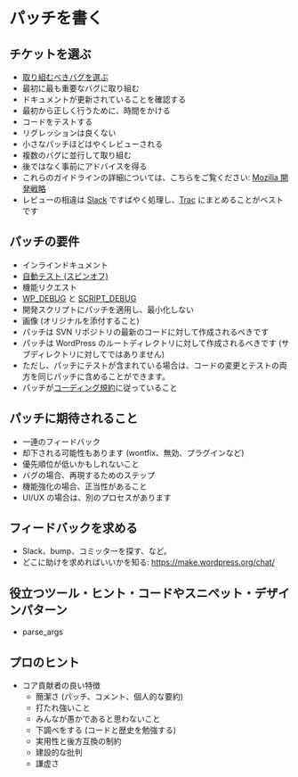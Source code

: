 <!--
# Writing Patches
-->

# パッチを書く

<!--
## Picking a ticket
-->

## チケットを選ぶ

<!--
*   [Pick a bug to work on](https://make.wordpress.org/core/handbook/contribute/fixing-bugs/#finding-bugs-to-fix)
*   Work on the most important bugs first
*   Make sure documentation gets updated
*   Take extra time to do it right the first time
*   Test your code
*   Regressions are bad
*   Smaller patches get reviewed faster
*   Work on multiple bugs in parallel
*   Get advice before, not after
*   More detail for these guidelines here: [Mozilla Development Strategies](https://developer.mozilla.org/en/Mozilla_Development_Strategies)
*   Review disagreements best handled quickly in [Slack](https://make.wordpress.org/chat/) with summary on [Trac](https://core.trac.wordpress.org/)
-->

*   [取り組むべきバグを選ぶ](https://make.wordpress.org/core/handbook/contribute/fixing-bugs/#finding-bugs-to-fix)
*   最初に最も重要なバグに取り組む
*   ドキュメントが更新されていることを確認する
*   最初から正しく行うために、時間をかける
*   コードをテストする
*   リグレッションは良くない
*   小さなパッチほどはやくレビューされる
*   複数のバグに並行して取り組む
*   後ではなく事前にアドバイスを得る
*   これらのガイドラインの詳細については、こちらをご覧ください: [Mozilla 開発戦略](https://developer.mozilla.org/en/Mozilla_Development_Strategies)
*   レビューの相違は [Slack](https://make.wordpress.org/chat/) ですばやく処理し、[Trac](https://core.trac.wordpress.org/) にまとめることがベストです

<!--
## Requirements for patches
-->

## パッチの要件

<!--
*   Inline documentation
*   [Automated testing (spin-off)](https://make.wordpress.org/core/handbook/automated-testing/)
*   Feature requests
*   [WP\_DEBUG](https://codex.wordpress.org/Debugging_in_WordPress#WP_DEBUG), [SCRIPT\_DEBUG](https://codex.wordpress.org/Debugging_in_WordPress#SCRIPT_DEBUG)
*   Patch development scripts, and don’t minimize
*   Images (attach originals)
*   Patches should be made against the latest code in the SVN repository
*   Patches should be made against the root WordPress directory (not against a subdirectory)
*   … however, if your patch includes tests, both the code changes and tests can be included in the same patch.
*   Patches should adhere to the [coding standards](https://make.wordpress.org/core/handbook/coding-standards/)
-->

*   インラインドキュメント
*   [自動テスト (スピンオフ)](https://make.wordpress.org/core/handbook/automated-testing/)
*   機能リクエスト
*   [WP\_DEBUG](https://codex.wordpress.org/Debugging_in_WordPress#WP_DEBUG) と [SCRIPT\_DEBUG](https://codex.wordpress.org/Debugging_in_WordPress#SCRIPT_DEBUG)
*   開発スクリプトにパッチを適用し、最小化しない
*   画像 (オリジナルを添付すること)
*   パッチは SVN リポジトリの最新のコードに対して作成されるべきです
*   パッチは WordPress のルートディレクトリに対して作成されるべきです (サブディレクトリに対してではありません)
*   ただし、パッチにテストが含まれている場合は、コードの変更とテストの両方を同じパッチに含めることができます。
*   パッチが[コーディング規約](https://make.wordpress.org/core/handbook/coding-standards/)に従っていること

<!--
## Expectations for patches
-->

## パッチに期待されること

<!--
*   Expect rounds of feedback
*   Expect potential for rejection (wontfix, invalid, plugin, etc.)
*   Understand it may not be a priority
*   Bugs: Expect steps to reproduce
*   Enhancements: Expect request for justification
*   UI/UX: There is a separate process
-->

*   一連のフィードバック
*   却下される可能性もあります (wontfix、無効、プラグインなど)
*   優先順位が低いかもしれないこと
*   バグの場合、再現するためのステップ
*   機能強化の場合、正当性があること
*   UI/UX の場合は、別のプロセスがあります

<!--
## Seeking feedback
-->

## フィードバックを求める

<!--
*   Slack, bump, find committer, etc.
*   Knowing where to ask for help: https://make.wordpress.org/chat/
-->

*   Slack、bump、コミッターを探す、など。
*   どこに助けを求めればいいかを知る: https://make.wordpress.org/chat/

<!--
## Helpful tools/tips/code snippets/design patterns
-->

## 役立つツール・ヒント・コードやスニペット・デザインパターン

*   parse\_args

<!--
## Pro tips
-->

## プロのヒント

<!--
*   Good attributes of a core contributor
    *   Brevity (Patches, Comments, Personal Agendas)
    *   Thick Skin
    *   Don’t assume everyone is stupid
    *   Do your homework (study code and history)
    *   Constraints of pragmatism and back compat
    *   Constructive criticism
    *   Humility
-->

*   コア貢献者の良い特徴
    *   簡潔さ (パッチ、コメント、個人的な要約)
    *   打たれ強いこと
    *   みんなが愚かであると思わないこと
    *   下調べをする (コードと歴史を勉強する)
    *   実用性と後方互換の制約
    *   建設的な批判
    *   謙虚さ
